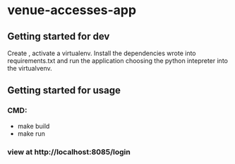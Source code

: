# venue-accesses-app

## Getting started for dev

Create , activate a virtualenv. Install the dependencies wrote into requirements.txt and run the application choosing the python intepreter into the virtualvenv.  

## Getting started for usage
### CMD:
- make build
- make run
### view at http://localhost:8085/login

